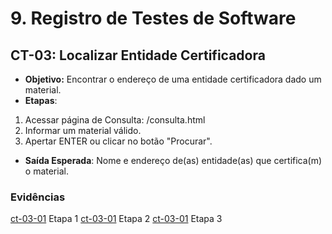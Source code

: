 # 9. Registro de Testes de Software

## CT-03: Localizar Entidade Certificadora

* **Objetivo:** Encontrar o endereço de uma entidade certificadora dado um material.
* **Etapas**: 
 1. Acessar página de Consulta: <url>/consulta.html
 2. Informar um material válido.
 3. Apertar ENTER ou clicar no botão "Procurar". 
* **Saída Esperada**: Nome e endereço de(as) entidade(as) que certifica(m) o material.

### Evidências

[ct-03-01](img/teste_ct-03-01.PNG)
<cente>Etapa 1</center>
[ct-03-01](img/teste_ct-03-02.PNG)
<cente>Etapa 2</center>
[ct-03-01](img/teste_ct-03-03.PNG)
<cente>Etapa 3</center>


